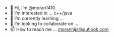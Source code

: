 - 👋 Hi, I’m @moran1410
- 👀 I’m interested in ...  c++/java 
- 🌱 I’m currently learning ... 
- 💞️ I’m looking to collaborate on ...
- 📫 How to reach me ... moranhija@outlook.com

<!---
moran1410/moran1410 is a ✨ special ✨ repository because its `README.md` (this file) appears on your GitHub profile.
You can click the Preview link to take a look at your changes.
--->
